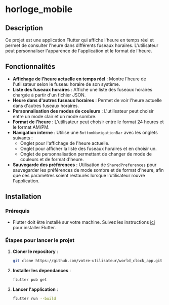 # horloge_mobile

## Description
Ce projet est une application Flutter qui affiche l'heure en temps réel et permet de consulter l'heure dans différents fuseaux horaires. L'utilisateur peut personnaliser l'apparence de l'application et le format de l'heure.

## Fonctionnalités
- **Affichage de l'heure actuelle en temps réel** : Montre l'heure de l'utilisateur selon le fuseau horaire de son système.
- **Liste des fuseaux horaires** : Affiche une liste des fuseaux horaires chargée à partir d'un fichier JSON.
- **Heure dans d'autres fuseaux horaires** : Permet de voir l'heure actuelle dans d'autres fuseaux horaires.
- **Personnalisation des modes de couleurs** : L'utilisateur peut choisir entre un mode clair et un mode sombre.
- **Format de l'heure** : L'utilisateur peut choisir entre le format 24 heures et le format AM/PM.
- **Navigation interne** : Utilise une `BottomNavigationBar` avec les onglets suivants :
  - Onglet pour l'affichage de l'heure actuelle.
  - Onglet pour afficher la liste des fuseaux horaires et en choisir un.
  - Onglet de personnalisation permettant de changer de mode de couleurs et de format d'heure.
- **Sauvegarde des préférences** : Utilisation de `SharedPreferences` pour sauvegarder les préférences de mode sombre et de format d'heure, afin que ces paramètres soient restaurés lorsque l'utilisateur rouvre l'application.
## Installation

### Prérequis
- Flutter doit être installé sur votre machine. Suivez les instructions [ici](https://flutter.dev/docs/get-started/install) pour installer Flutter.

### Étapes pour lancer le projet

1. **Cloner le repository** :
   ```sh
   git clone https://github.com/votre-utilisateur/world_clock_app.git
2. **Installer les dependances** :
   ```sh
   flutter pub get
3. **Lancer l'application** :
   ```sh
   flutter run --build

   
